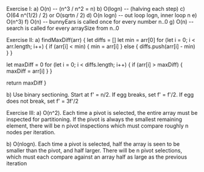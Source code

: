 Exercise I:
a) O(n) -- (n^3 / n^2 = n)
b) O(logn) -- (halving each step)
c) O(64 n^(1/2) / 2) or O(sqrtn / 2)
d) O(n logn) -- out loop logn, inner loop n
e) O(n^3)
f) O(n) -- bunnyEars is called once for every number n..0
g) O(n) -- search is called for every arraySize from n..0

Exercise II:
a) findMaxDiff(arr) {
  let diffs = []
  let min = arr[0]
  for (let i = 0; i < arr.length; i++) {
    if (arr[i] < min) {
      min = arr[i]
    } else {
      diffs.push(arr[i] - min)
    }
  }

  let maxDiff = 0
  for (let i = 0; i < diffs.length; i++) {
    if (arr[i] > maxDiff) {
      maxDiff = arr[i]
    }
  }

  return maxDiff
}

b) Use binary sectioning. Start at f' = n/2. If egg breaks, set f' = f'/2. If egg does not break, set f' = 3f'/2

Exercise III:
a) O(n^2). Each time a pivot is selected, the entire array must be inspected for partitioning. If the pivot is always the smallest remaining element, there will be n pivot inspections which must compare roughly n nodes per iteration.

b) O(nlogn). Each time a pivot is selected, half the array is seen to be smaller than the pivot, and half larger. There will be n pivot selections, which must each compare against an array half as large as the previous iteration